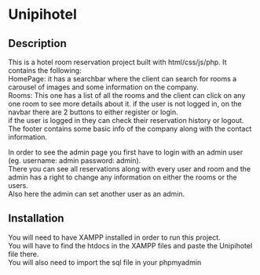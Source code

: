 # Unipihotel

## Description

This is a hotel room reservation project built with html/css/js/php. It contains the following:  
HomePage: it has a searchbar where the client can search for rooms a carousel of images and some information on the company.  
Rooms: This one has a list of all the rooms and the client can click on any one room to see more details about it.
if the user is not logged in, on the navbar there are 2 buttons to either register or login.  
if the user is logged in they can check their reservation history or logout.
The footer contains some basic info of the company along with the contact information.  
  
  
In order to see the admin page you first have to login with an admin user (eg. username: admin password: admin).  
There you can see all reservations along with every user and room and the admin has a right to change any information on either the rooms or the users.  
Also here the admin can set another user as an admin.

## Installation

You will need to have XAMPP installed in order to run this project.  
You will have to find the htdocs in the XAMPP files and paste the Unipihotel file there.  
You will also need to import the sql file in your phpmyadmin
